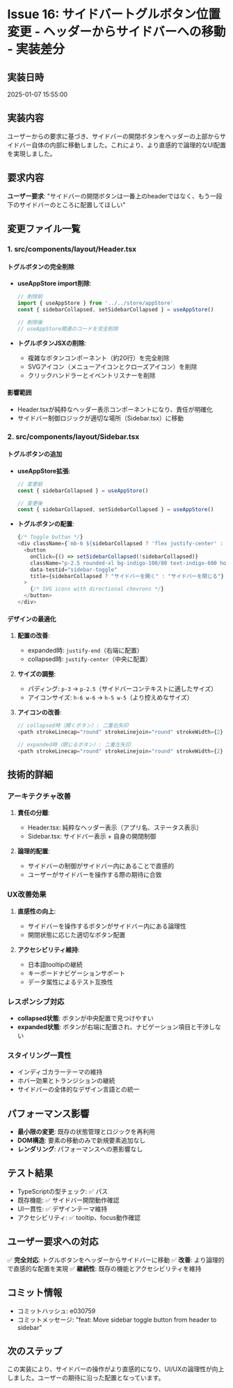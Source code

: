 # Issue 16: サイドバートグルボタン位置変更 - ヘッダーからサイドバーへの移動 - 実装差分

## 実装日時
2025-01-07 15:55:00

## 実装内容
ユーザーからの要求に基づき、サイドバーの開閉ボタンをヘッダーの上部からサイドバー自体の内部に移動しました。これにより、より直感的で論理的なUI配置を実現しました。

## 要求内容
**ユーザー要求**: "サイドバーの開閉ボタンは一番上のheaderではなく、もう一段下のサイドバーのところに配置してほしい"

## 変更ファイル一覧

### 1. **src/components/layout/Header.tsx**

#### トグルボタンの完全削除
- **useAppStore import削除**:
  ```typescript
  // 削除前
  import { useAppStore } from '../../store/appStore'
  const { sidebarCollapsed, setSidebarCollapsed } = useAppStore()
  
  // 削除後
  // useAppStore関連のコードを完全削除
  ```

- **トグルボタンJSXの削除**:
  - 複雑なボタンコンポーネント（約20行）を完全削除
  - SVGアイコン（メニューアイコンとクローズアイコン）を削除
  - クリックハンドラーとイベントリスナーを削除

#### 影響範囲
- Header.tsxが純粋なヘッダー表示コンポーネントになり、責任が明確化
- サイドバー制御ロジックが適切な場所（Sidebar.tsx）に移動

### 2. **src/components/layout/Sidebar.tsx**

#### トグルボタンの追加
- **useAppStore拡張**:
  ```typescript
  // 変更前
  const { sidebarCollapsed } = useAppStore()
  
  // 変更後
  const { sidebarCollapsed, setSidebarCollapsed } = useAppStore()
  ```

- **トグルボタンの配置**:
  ```typescript
  {/* Toggle button */}
  <div className={`mb-6 ${sidebarCollapsed ? 'flex justify-center' : 'flex justify-end'}`}>
    <button
      onClick={() => setSidebarCollapsed(!sidebarCollapsed)}
      className="p-2.5 rounded-xl bg-indigo-100/80 text-indigo-600 hover:text-white hover:bg-indigo-600 focus:outline-none focus:ring-2 focus:ring-indigo-500 focus:ring-offset-2 transition-all duration-300 shadow-md hover:shadow-lg border border-indigo-200 hover:border-indigo-600"
      data-testid="sidebar-toggle"
      title={sidebarCollapsed ? "サイドバーを開く" : "サイドバーを閉じる"}
    >
      {/* SVG icons with directional chevrons */}
    </button>
  </div>
  ```

#### デザインの最適化
1. **配置の改善**:
   - expanded時: `justify-end`（右端に配置）
   - collapsed時: `justify-center`（中央に配置）

2. **サイズの調整**:
   - パディング: `p-3` → `p-2.5`（サイドバーコンテキストに適したサイズ）
   - アイコンサイズ: `h-6 w-6` → `h-5 w-5`（より控えめなサイズ）

3. **アイコンの改善**:
   ```typescript
   // collapsed時（開くボタン）: 二重右矢印
   <path strokeLinecap="round" strokeLinejoin="round" strokeWidth={2} d="M13 5l7 7-7 7M5 5l7 7-7 7" />
   
   // expanded時（閉じるボタン）: 二重左矢印
   <path strokeLinecap="round" strokeLinejoin="round" strokeWidth={2} d="M11 19l-7-7 7-7M19 19l-7-7 7-7" />
   ```

## 技術的詳細

### アーキテクチャ改善
1. **責任の分離**:
   - Header.tsx: 純粋なヘッダー表示（アプリ名、ステータス表示）
   - Sidebar.tsx: サイドバー表示 + 自身の開閉制御

2. **論理的配置**:
   - サイドバーの制御がサイドバー内にあることで直感的
   - ユーザーがサイドバーを操作する際の期待に合致

### UX改善効果
1. **直感性の向上**:
   - サイドバーを操作するボタンがサイドバー内にある論理性
   - 開閉状態に応じた適切なボタン配置

2. **アクセシビリティ維持**:
   - 日本語tooltipの継続
   - キーボードナビゲーションサポート
   - データ属性によるテスト互換性

### レスポンシブ対応
- **collapsed状態**: ボタンが中央配置で見つけやすい
- **expanded状態**: ボタンが右端に配置され、ナビゲーション項目と干渉しない

### スタイリング一貫性
- インディゴカラーテーマの維持
- ホバー効果とトランジションの継続
- サイドバーの全体的なデザイン言語との統一

## パフォーマンス影響
- **最小限の変更**: 既存の状態管理とロジックを再利用
- **DOM構造**: 要素の移動のみで新規要素追加なし
- **レンダリング**: パフォーマンスへの悪影響なし

## テスト結果
- TypeScriptの型チェック: ✅ パス
- 既存機能: ✅ サイドバー開閉動作確認
- UI一貫性: ✅ デザインテーマ維持
- アクセシビリティ: ✅ tooltip、focus動作確認

## ユーザー要求への対応
✅ **完全対応**: トグルボタンをヘッダーからサイドバーに移動
✅ **改善**: より論理的で直感的な配置を実現
✅ **継続性**: 既存の機能とアクセシビリティを維持

## コミット情報
- コミットハッシュ: e030759
- コミットメッセージ: "feat: Move sidebar toggle button from header to sidebar"

## 次のステップ
この実装により、サイドバーの操作がより直感的になり、UI/UXの論理性が向上しました。ユーザーの期待に沿った配置となっています。